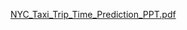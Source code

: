 [NYC_Taxi_Trip_Time_Prediction_PPT.pdf](https://github.com/AmirKhan6219/NYC-Taxi-Trip-Time-Prediction/files/7785322/NYC_Taxi_Trip_Time_Prediction_PPT.pdf)
